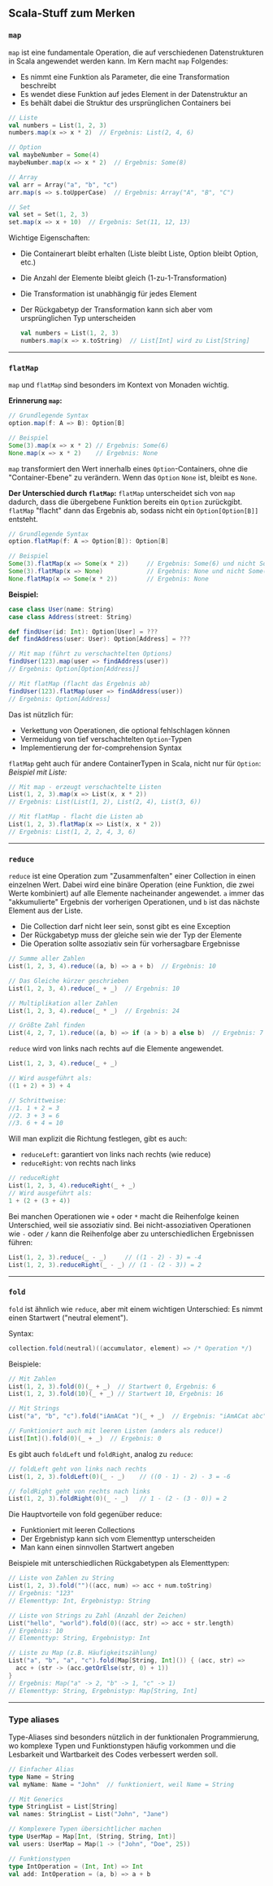 ## Scala-Stuff zum Merken

### `map`
`map` ist eine fundamentale Operation, die auf verschiedenen Datenstrukturen in Scala angewendet werden kann. Im Kern macht `map` Folgendes:
- Es nimmt eine Funktion als Parameter, die eine Transformation beschreibt
- Es wendet diese Funktion auf jedes Element in der Datenstruktur an
- Es behält dabei die Struktur des ursprünglichen Containers bei

```scala
// Liste
val numbers = List(1, 2, 3)
numbers.map(x => x * 2)  // Ergebnis: List(2, 4, 6)

// Option
val maybeNumber = Some(4)
maybeNumber.map(x => x * 2)  // Ergebnis: Some(8)

// Array
val arr = Array("a", "b", "c")
arr.map(s => s.toUpperCase)  // Ergebnis: Array("A", "B", "C")

// Set
val set = Set(1, 2, 3)
set.map(x => x + 10)  // Ergebnis: Set(11, 12, 13)
```
Wichtige Eigenschaften:
- Die Containerart bleibt erhalten (Liste bleibt Liste, Option bleibt Option, etc.)
- Die Anzahl der Elemente bleibt gleich (1-zu-1-Transformation)
- Die Transformation ist unabhängig für jedes Element
- Der Rückgabetyp der Transformation kann sich aber vom ursprünglichen Typ unterscheiden

  ```scala
  val numbers = List(1, 2, 3)
  numbers.map(x => x.toString)  // List[Int] wird zu List[String]
  ```

--- 

### `flatMap`

`map` und `flatMap` sind besonders im  Kontext von Monaden wichtig.

**Erinnerung `map`:**
  ```scala
  // Grundlegende Syntax
  option.map(f: A => B): Option[B]

  // Beispiel
  Some(3).map(x => x * 2) // Ergebnis: Some(6)
  None.map(x => x * 2)    // Ergebnis: None
  ```
  `map` transformiert den Wert innerhalb eines `Option`-Containers, ohne die "Container-Ebene" zu verändern. Wenn das `Option` `None` ist, bleibt es `None`.


**Der Unterschied durch `flatMap`:**
`flatMap` unterscheidet sich von `map` dadurch, dass die übergebene Funktion bereits ein `Option` zurückgibt. `flatMap` "flacht" dann das Ergebnis ab, sodass nicht ein `Option[Option[B]]` entsteht.

```scala
// Grundlegende Syntax
option.flatMap(f: A => Option[B]): Option[B]

// Beispiel
Some(3).flatMap(x => Some(x * 2))     // Ergebnis: Some(6) und nicht Some(Some(6))
Some(3).flatMap(x => None)            // Ergebnis: None und nicht Some(None)
None.flatMap(x => Some(x * 2))        // Ergebnis: None
```
**Beispiel:**
```scala
case class User(name: String)
case class Address(street: String)

def findUser(id: Int): Option[User] = ???
def findAddress(user: User): Option[Address] = ???

// Mit map (führt zu verschachtelten Options)
findUser(123).map(user => findAddress(user)) 
// Ergebnis: Option[Option[Address]]

// Mit flatMap (flacht das Ergebnis ab)
findUser(123).flatMap(user => findAddress(user)) 
// Ergebnis: Option[Address]
```
Das ist nützlich für:
- Verkettung von Operationen, die optional fehlschlagen können
- Vermeidung von tief verschachtelten `Option`-Typen
- Implementierung der for-comprehension Syntax



`flatMap` geht auch für andere ContainerTypen in Scala, nicht nur für `Option`:
*Beispiel mit Liste:*
```scala
// Mit map - erzeugt verschachtelte Listen
List(1, 2, 3).map(x => List(x, x * 2))
// Ergebnis: List(List(1, 2), List(2, 4), List(3, 6))

// Mit flatMap - flacht die Listen ab
List(1, 2, 3).flatMap(x => List(x, x * 2))
// Ergebnis: List(1, 2, 2, 4, 3, 6)
```

---

### `reduce`
`reduce` ist eine Operation zum "Zusammenfalten" einer Collection in einen einzelnen Wert. Dabei wird eine binäre Operation (eine Funktion, die zwei Werte kombiniert) auf alle Elemente nacheinander angewendet. `a` immer das "akkumulierte" Ergebnis der vorherigen Operationen, und `b` ist das nächste Element aus der Liste.
- Die Collection darf nicht leer sein, sonst gibt es eine Exception
- Der Rückgabetyp muss der gleiche sein wie der Typ der Elemente
- Die Operation sollte assoziativ sein für vorhersagbare Ergebnisse
  
```scala
// Summe aller Zahlen
List(1, 2, 3, 4).reduce((a, b) => a + b)  // Ergebnis: 10

// Das Gleiche kürzer geschrieben
List(1, 2, 3, 4).reduce(_ + _)  // Ergebnis: 10

// Multiplikation aller Zahlen
List(1, 2, 3, 4).reduce(_ * _)  // Ergebnis: 24

// Größte Zahl finden
List(4, 2, 7, 1).reduce((a, b) => if (a > b) a else b)  // Ergebnis: 7
```
`reduce` wird von links nach rechts auf die Elemente angewendet.
```scala
List(1, 2, 3, 4).reduce(_ + _)

// Wird ausgeführt als:
((1 + 2) + 3) + 4

// Schrittweise:
//1. 1 + 2 = 3
//2. 3 + 3 = 6
//3. 6 + 4 = 10
```

Will man explizit die Richtung festlegen, gibt es auch:

- `reduceLeft`: garantiert von links nach rechts (wie reduce)
- `reduceRight`: von rechts nach links

```scala
// reduceRight
List(1, 2, 3, 4).reduceRight(_ + _)
// Wird ausgeführt als:
1 + (2 + (3 + 4))
```

Bei manchen Operationen wie `+` oder `*` macht die Reihenfolge keinen Unterschied, weil sie assoziativ sind. Bei nicht-assoziativen Operationen wie `-` oder `/` kann die Reihenfolge aber zu unterschiedlichen Ergebnissen führen:
```scala
List(1, 2, 3).reduce(_ - _)     // ((1 - 2) - 3) = -4
List(1, 2, 3).reduceRight(_ - _) // (1 - (2 - 3)) = 2
```

--- 

### `fold`
`fold` ist ähnlich wie `reduce`, aber mit einem wichtigen Unterschied: Es nimmt einen Startwert ("neutral element").

Syntax:
```scala
collection.fold(neutral)((accumulator, element) => /* Operation */)
```
Beispiele:
```scala
// Mit Zahlen
List(1, 2, 3).fold(0)(_ + _)  // Startwert 0, Ergebnis: 6
List(1, 2, 3).fold(10)(_ + _) // Startwert 10, Ergebnis: 16

// Mit Strings
List("a", "b", "c").fold("iAmACat ")(_ + _)  // Ergebnis: "iAmACat abc"

// Funktioniert auch mit leeren Listen (anders als reduce!)
List[Int]().fold(0)(_ + _)  // Ergebnis: 0
```

Es gibt auch `foldLeft` und `foldRight`, analog zu `reduce`:
```scala
// foldLeft geht von links nach rechts
List(1, 2, 3).foldLeft(0)(_ - _)    // ((0 - 1) - 2) - 3 = -6

// foldRight geht von rechts nach links
List(1, 2, 3).foldRight(0)(_ - _)   // 1 - (2 - (3 - 0)) = 2
```

Die Hauptvorteile von fold gegenüber reduce:
- Funktioniert mit leeren Collections
- Der Ergebnistyp kann sich vom Elementtyp unterscheiden
- Man kann einen sinnvollen Startwert angeben

Beispiele mit unterschiedlichen Rückgabetypen als Elementtypen:
```scala
// Liste von Zahlen zu String
List(1, 2, 3).fold("")((acc, num) => acc + num.toString)
// Ergebnis: "123"
// Elementtyp: Int, Ergebnistyp: String

// Liste von Strings zu Zahl (Anzahl der Zeichen)
List("hello", "world").fold(0)((acc, str) => acc + str.length)
// Ergebnis: 10
// Elementtyp: String, Ergebnistyp: Int

// Liste zu Map (z.B. Häufigkeitszählung)
List("a", "b", "a", "c").fold(Map[String, Int]()) { (acc, str) =>
  acc + (str -> (acc.getOrElse(str, 0) + 1))
}
// Ergebnis: Map("a" -> 2, "b" -> 1, "c" -> 1)
// Elementtyp: String, Ergebnistyp: Map[String, Int]
```

---
### Type aliases

Type-Aliases sind besonders nützlich in der funktionalen Programmierung, wo komplexe Typen und Funktionstypen häufig vorkommen und die Lesbarkeit und Wartbarkeit des Codes verbessert werden soll.

```scala
// Einfacher Alias
type Name = String
val myName: Name = "John"  // funktioniert, weil Name = String

// Mit Generics
type StringList = List[String]
val names: StringList = List("John", "Jane")

// Komplexere Typen übersichtlicher machen
type UserMap = Map[Int, (String, String, Int)]
val users: UserMap = Map(1 -> ("John", "Doe", 25))

// Funktionstypen
type IntOperation = (Int, Int) => Int
val add: IntOperation = (a, b) => a + b
```